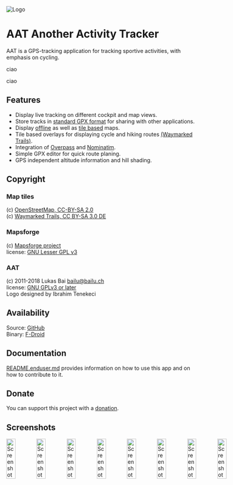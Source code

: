 ![Logo](app/src/main/res/mipmap-xhdpi/ic_launcher.png)

# AAT Another Activity Tracker
AAT is a GPS-tracking application for tracking sportive activities, with emphasis on cycling.

ciao




ciao

## Features
* Display live tracking on different cockpit and map views.
* Store tracks in [standard GPX format](https://www.topografix.com/gpx.asp) for sharing with other applications.
* Display [offline](http://download.mapsforge.org) as well as [tile based](https://www.openstreetmap.org) maps.
* Tile based overlays for displaying cycle and hiking routes [(Waymarked Trails)](http://www.waymarkedtrails.org/).
* Integration of [Overpass](http://wiki.openstreetmap.org/wiki/Overpass_API) and [Nominatim](http://nominatim.openstreetmap.org).
* Simple GPX editor for quick route planing.
* GPS independent altitude information and hill shading.

## Copyright
### Map tiles
(c) [OpenStreetMap, CC-BY-SA 2.0](http://wiki.openstreetmap.org/wiki/Legal_FAQ)  
(c) [Waymarked Trails, CC BY-SA 3.0 DE](http://waymarkedtrails.org/en/help/legal)

### Mapsforge
(c) [Mapsforge project](https://github.com/mapsforge/mapsforge)  
license: [GNU Lesser GPL v3](http://www.gnu.org/licenses/lgpl.html)

### AAT
(c) 2011-2018 Lukas Bai bailu@bailu.ch  
license: [GNU GPLv3 or later](http://www.gnu.org/licenses/gpl.html)  
Logo designed by Ibrahim Tenekeci  

## Availability
Source: [GitHub](https://github.com/bailuk/AAT)  
Binary: [F-Droid](https://f-droid.org/repository/browse/?fdid=ch.bailu.aat)

## Documentation
[README.enduser.md](README.enduser.md) provides information on how to use this app and on how to contribute to it.

## Donate  
You can support this project with a [donation](https://bailu.ch/aat/donate.html).

## Screenshots
<div style="display:flex;">
<img alt="Screenshot" src="fastlane/metadata/android/en-US/images/phoneScreenshots/screen1.png" width="30%">
<img alt="Screenshot" src="fastlane/metadata/android/en-US/images/phoneScreenshots/screen2.png" width="30%">
<img alt="Screenshot" src="fastlane/metadata/android/en-US/images/phoneScreenshots/screen3.png" width="30%">
<img alt="Screenshot" src="fastlane/metadata/android/en-US/images/phoneScreenshots/screen4.png" width="30%">
<img alt="Screenshot" src="fastlane/metadata/android/en-US/images/phoneScreenshots/screen5.png" width="30%">
<img alt="Screenshot" src="fastlane/metadata/android/en-US/images/phoneScreenshots/screen6.png" width="30%">
<img alt="Screenshot" src="fastlane/metadata/android/en-US/images/phoneScreenshots/screen7.png" width="30%">
<img alt="Screenshot" src="fastlane/metadata/android/en-US/images/phoneScreenshots/screen8.png" width="30%">
</div>


